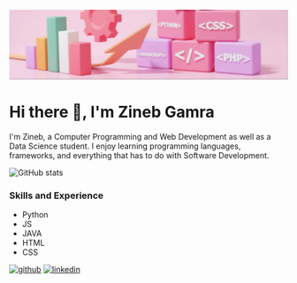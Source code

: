 ![Software Development || Data Analytics ](https://github.com/zigmr/zigmr/blob/main/banner.jfif)
# Hi there 👋, I'm Zineb Gamra
I'm Zineb, a Computer Programming and Web Development as well as a Data Science student. I enjoy learning programming languages, frameworks, and everything that has to do with Software Development.


![GitHub stats](https://github-readme-stats.vercel.app/api?username=zigmr&show_icons=true) 
### Skills and Experience
*  Python
*  JS
*  JAVA
*  HTML
*  CSS

[<img src='https://cdn.jsdelivr.net/npm/simple-icons@3.0.1/icons/github.svg' alt='github' height='40'>](https://github.com/zigmr)  [<img src='https://cdn.jsdelivr.net/npm/simple-icons@3.0.1/icons/linkedin.svg' alt='linkedin' height='40'>](https://www.linkedin.com/in/https://www.linkedin.com/in/zineb-gamra//)  

